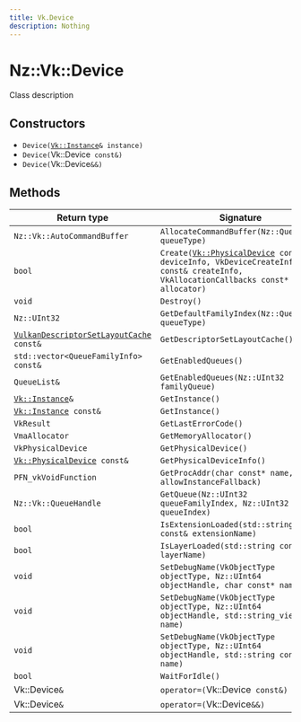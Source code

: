 ```yaml
---
title: Vk.Device
description: Nothing
---
```


# Nz::Vk::Device

Class description

## Constructors

- `Device(`[`Vk::Instance`](documentation/generated/VulkanRenderer/Vk.Instance.md)`& instance)`
- `Device(`Vk::Device` const&)`
- `Device(`Vk::Device`&&)`

## Methods

| Return type | Signature |
| ----------- | --------- |
| `Nz::Vk::AutoCommandBuffer` | `AllocateCommandBuffer(Nz::QueueType queueType)` |
| `bool` | `Create(`[`Vk::PhysicalDevice`](documentation/generated/VulkanRenderer/Vk.PhysicalDevice.md)` const& deviceInfo, VkDeviceCreateInfo const& createInfo, VkAllocationCallbacks const* allocator)` |
| `void` | `Destroy()` |
| `Nz::UInt32` | `GetDefaultFamilyIndex(Nz::QueueType queueType)` |
| [`VulkanDescriptorSetLayoutCache`](documentation/generated/VulkanRenderer/VulkanDescriptorSetLayoutCache.md)` const&` | `GetDescriptorSetLayoutCache()` |
| `std::vector<QueueFamilyInfo> const&` | `GetEnabledQueues()` |
| `QueueList&` | `GetEnabledQueues(Nz::UInt32 familyQueue)` |
| [`Vk::Instance`](documentation/generated/VulkanRenderer/Vk.Instance.md)`&` | `GetInstance()` |
| [`Vk::Instance`](documentation/generated/VulkanRenderer/Vk.Instance.md)` const&` | `GetInstance()` |
| `VkResult` | `GetLastErrorCode()` |
| `VmaAllocator` | `GetMemoryAllocator()` |
| `VkPhysicalDevice` | `GetPhysicalDevice()` |
| [`Vk::PhysicalDevice`](documentation/generated/VulkanRenderer/Vk.PhysicalDevice.md)` const&` | `GetPhysicalDeviceInfo()` |
| `PFN_vkVoidFunction` | `GetProcAddr(char const* name, bool allowInstanceFallback)` |
| `Nz::Vk::QueueHandle` | `GetQueue(Nz::UInt32 queueFamilyIndex, Nz::UInt32 queueIndex)` |
| `bool` | `IsExtensionLoaded(std::string const& extensionName)` |
| `bool` | `IsLayerLoaded(std::string const& layerName)` |
| `void` | `SetDebugName(VkObjectType objectType, Nz::UInt64 objectHandle, char const* name)` |
| `void` | `SetDebugName(VkObjectType objectType, Nz::UInt64 objectHandle, std::string_view name)` |
| `void` | `SetDebugName(VkObjectType objectType, Nz::UInt64 objectHandle, std::string const& name)` |
| `bool` | `WaitForIdle()` |
| Vk::Device`&` | `operator=(`Vk::Device` const&)` |
| Vk::Device`&` | `operator=(`Vk::Device`&&)` |
